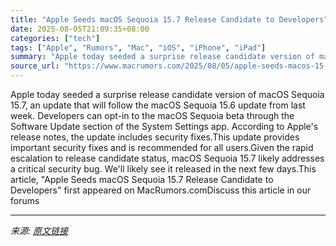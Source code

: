 ```yaml
---
title: "Apple Seeds macOS Sequoia 15.7 Release Candidate to Developers"
date: 2025-08-05T21:09:35+08:00
categories: ["tech"]
tags: ["Apple", "Rumors", "Mac", "iOS", "iPhone", "iPad"]
summary: "Apple today seeded a surprise release candidate version of macOS Sequoia 15.7, an update that will follow the &zwnj;macOS Sequoia&zwnj; 15.6 update from last week. Developers can opt-in to the ‌&zwnj;"
source_url: "https://www.macrumors.com/2025/08/05/apple-seeds-macos-15-7-rc-to-developers/"
---
```


Apple today seeded a surprise release candidate version of macOS Sequoia 15.7, an update that will follow the &zwnj;macOS Sequoia&zwnj; 15.6 update from last week. Developers can opt-in to the ‌&zwnj;macOS Sequoia&zwnj;‌ beta through the Software Update section of the System Settings app. According to Apple's release notes, the update includes security fixes.This update provides important security fixes and is recommended for all users.Given the rapid escalation to release candidate status, &zwnj;macOS Sequoia&zwnj; 15.7 likely addresses a critical security bug. We'll likely see it released in the next few days.This article, &quot;Apple Seeds macOS Sequoia 15.7 Release Candidate to Developers&quot; first appeared on MacRumors.comDiscuss this article in our forums

---

*来源: [原文链接](https://www.macrumors.com/2025/08/05/apple-seeds-macos-15-7-rc-to-developers/)*
